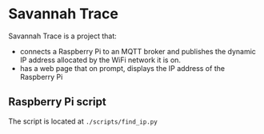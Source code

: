 # Savannah Trace

Savannah Trace is a project that: 
- connects a Raspberry Pi to an MQTT broker and publishes the dynamic IP address allocated by the WiFi network it is on.
- has a web page that on prompt, displays the IP address of the Raspberry Pi

## Raspberry Pi script
The script is located at `./scripts/find_ip.py`

